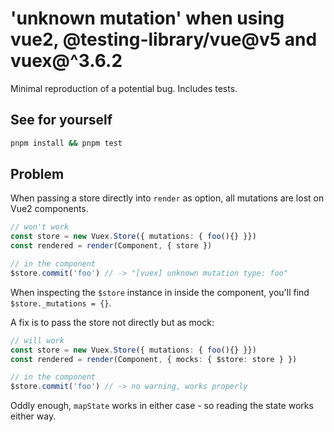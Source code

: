# 'unknown mutation' when using vue2, @testing-library/vue@v5 and vuex@^3.6.2

Minimal reproduction of a potential bug. Includes tests.

## See for yourself

```sh
pnpm install && pnpm test
```

## Problem
When passing a store directly into `render` as option, all mutations are lost on Vue2 components.

```ts
// won't work
const store = new Vuex.Store({ mutations: { foo(){} }})
const rendered = render(Component, { store })

// in the component
$store.commit('foo') // -> "[vuex] unknown mutation type: foo"
```
When inspecting the `$store` instance in inside the component, you'll find `$store._mutations = {}`.

A fix is to pass the store not directly but as mock:

```ts
// will work
const store = new Vuex.Store({ mutations: { foo(){} }})
const rendered = render(Component, { mocks: { $store: store } })

// in the component
$store.commit('foo') // -> no warning, works properly
```

Oddly enough, `mapState` works in either case - so reading the state works either way.